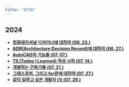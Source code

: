 ```yaml
---
title: "생각들"
---
```


## 2024
<div class="grid cards" markdown>

-   [__컴퓨테이셔널 디자이너에 대하여 (06. 23.)__](./2024/0623.md)
-   [__ADR(Architecture Decision Record)에 대하여 (06. 27.)__](./2024/0627.md)
-   [__AutoCAD의 기능들 (07. 07.)__](./2024/0707.md)
-   [__TIL(Today I Learned) 작성 시작 (07. 14.)__](./2024/0714.md)
-   [__개발하는 건축가들 (07. 21.)__](./2024/0721.md)
-   [__그래스호퍼, 그리고 for문에 대하여 (07. 27.)__](./2024/0727.md)
-   [__같이 일하고 싶은 개발자 (1) (07. 29.)__](./2024/0729.md)

</div>